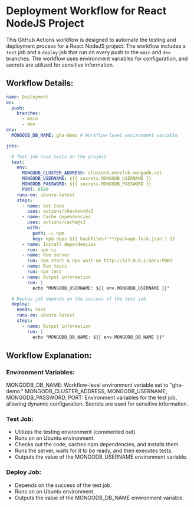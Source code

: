 # Deployment Workflow for React NodeJS Project

This GitHub Actions workflow is designed to automate the testing and deployment process for a React NodeJS project. The workflow includes a `test` job and a `deploy` job that run on every push to the `main` and `dev` branches. The workflow uses environment variables for configuration, and secrets are utilized for sensitive information.

## Workflow Details:

```yaml
name: Deployment
on:
  push:
    branches:
      - main
      - dev
env:
  MONGODB_DB_NAME: gha-demo # Workflow-level environment variable

jobs:

  # Test job runs tests on the project
  test:
    env:
      MONGODB_CLUSTER_ADDRESS: cluster0.nnreln6.mongodb.net
      MONGODB_USERNAME: ${{ secrets.MONGODB_USERNAME }} 
      MONGODB_PASSWORD: ${{ secrets.MONGODB_PASSWORD }}
      PORT: 8080
    runs-on: ubuntu-latest
    steps:
      - name: Get Code
        uses: actions/checkout@v3
      - name: Cache dependencies
        uses: actions/cache@v3
        with:
          path: ~/.npm
          key: npm-deps-${{ hashFiles('**/package-lock.json') }}
      - name: Install dependencies
        run: npm ci
      - name: Run server
        run: npm start & npx wait-on http://127.0.0.1:$env:PORT
      - name: Run tests
        run: npm test
      - name: Output information
        run: |
          echo "MONGODB_USERNAME: ${{ env.MONGODB_USERNAME }}"

  # Deploy job depends on the success of the test job
  deploy:
    needs: test
    runs-on: ubuntu-latest
    steps:
      - name: Output information
        run: |
          echo "MONGODB_DB_NAME: ${{ env.MONGODB_DB_NAME }}"
```

## Workflow Explanation:
### Environment Variables:
MONGODB_DB_NAME: Workflow-level environment variable set to "gha-demo."
MONGODB_CLUSTER_ADDRESS, MONGODB_USERNAME, MONGODB_PASSWORD, PORT: Environment variables for the test job, allowing dynamic configuration. Secrets are used for sensitive information.

### Test Job:
* Utilizes the testing environment (commented out).
* Runs on an Ubuntu environment.
* Checks out the code, caches npm dependencies, and installs them.
* Runs the server, waits for it to be ready, and then executes tests.
* Outputs the value of the MONGODB_USERNAME environment variable.

### Deploy Job:
* Depends on the success of the test job.
* Runs on an Ubuntu environment.
* Outputs the value of the MONGODB_DB_NAME environment variable.

